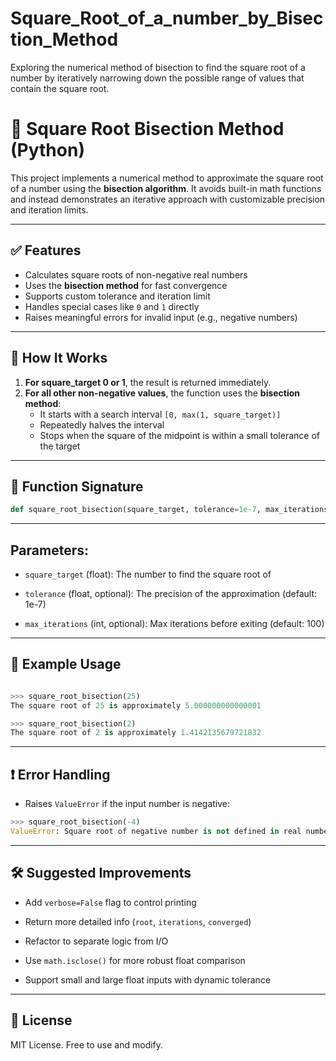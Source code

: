 # Square_Root_of_a_number_by_Bisection_Method
Exploring the numerical method of bisection to find the square root of a number by iteratively narrowing down the possible range of values that contain the square root.

# 📐 Square Root Bisection Method (Python)

This project implements a numerical method to approximate the square root of a number using the **bisection algorithm**. It avoids built-in math functions and instead demonstrates an iterative approach with customizable precision and iteration limits.

---

## ✅ Features

- Calculates square roots of non-negative real numbers
- Uses the **bisection method** for fast convergence
- Supports custom tolerance and iteration limit
- Handles special cases like `0` and `1` directly
- Raises meaningful errors for invalid input (e.g., negative numbers)

---

## 🧠 How It Works

1. **For square_target 0 or 1**, the result is returned immediately.
2. **For all other non-negative values**, the function uses the **bisection method**:
   - It starts with a search interval `[0, max(1, square_target)]`
   - Repeatedly halves the interval
   - Stops when the square of the midpoint is within a small tolerance of the target

---

## 📌 Function Signature

```python
def square_root_bisection(square_target, tolerance=1e-7, max_iterations=100):
```

---
## Parameters:
- `square_target` (float): The number to find the square root of

- `tolerance` (float, optional): The precision of the approximation (default: 1e-7)

- `max_iterations` (int, optional): Max iterations before exiting (default: 100)

---

## 🧪 Example Usage
```python

>>> square_root_bisection(25)
The square root of 25 is approximately 5.000000000000001

>>> square_root_bisection(2)
The square root of 2 is approximately 1.4142135679721832
```
---

## ❗ Error Handling
- Raises `ValueError` if the input number is negative:
```python
>>> square_root_bisection(-4)
ValueError: Square root of negative number is not defined in real numbers
```
---

## 🛠 Suggested Improvements
- Add `verbose=False` flag to control printing

- Return more detailed info (`root`, `iterations`, `converged`)

- Refactor to separate logic from I/O

- Use `math.isclose()` for more robust float comparison

- Support small and large float inputs with dynamic tolerance

---

## 📄 License
MIT License. Free to use and modify.
